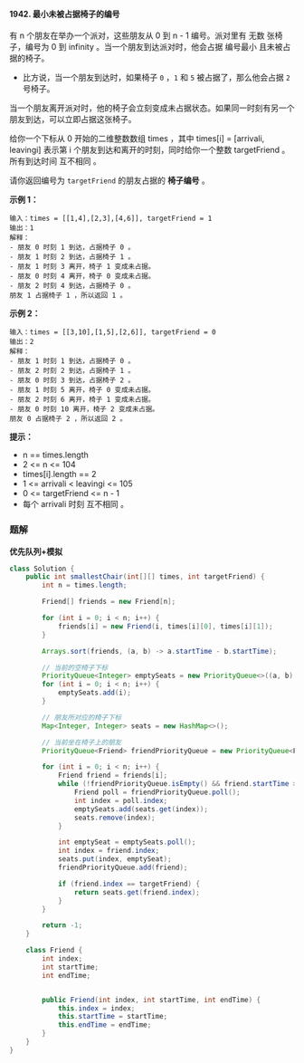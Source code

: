 #### 1942. 最小未被占据椅子的编号

有 n 个朋友在举办一个派对，这些朋友从 0 到 n - 1 编号。派对里有 无数 张椅子，编号为 0 到 infinity 。当一个朋友到达派对时，他会占据 编号最小 且未被占据的椅子。

- 比方说，当一个朋友到达时，如果椅子 `0` ，`1` 和 `5` 被占据了，那么他会占据 `2` 号椅子。

当一个朋友离开派对时，他的椅子会立刻变成未占据状态。如果同一时刻有另一个朋友到达，可以立即占据这张椅子。

给你一个下标从 0 开始的二维整数数组 times ，其中 times[i] = [arrivali, leavingi] 表示第 i 个朋友到达和离开的时刻，同时给你一个整数 targetFriend 。所有到达时间 互不相同 。

请你返回编号为 `targetFriend` 的朋友占据的 **椅子编号** 。

**示例 1：**

```shell
输入：times = [[1,4],[2,3],[4,6]], targetFriend = 1
输出：1
解释：
- 朋友 0 时刻 1 到达，占据椅子 0 。
- 朋友 1 时刻 2 到达，占据椅子 1 。
- 朋友 1 时刻 3 离开，椅子 1 变成未占据。
- 朋友 0 时刻 4 离开，椅子 0 变成未占据。
- 朋友 2 时刻 4 到达，占据椅子 0 。
朋友 1 占据椅子 1 ，所以返回 1 。
```

**示例 2：**

```shell
输入：times = [[3,10],[1,5],[2,6]], targetFriend = 0
输出：2
解释：
- 朋友 1 时刻 1 到达，占据椅子 0 。
- 朋友 2 时刻 2 到达，占据椅子 1 。
- 朋友 0 时刻 3 到达，占据椅子 2 。
- 朋友 1 时刻 5 离开，椅子 0 变成未占据。
- 朋友 2 时刻 6 离开，椅子 1 变成未占据。
- 朋友 0 时刻 10 离开，椅子 2 变成未占据。
朋友 0 占据椅子 2 ，所以返回 2 。
```

**提示：**

* n == times.length
* 2 <= n <= 104
* times[i].length == 2
* 1 <= arrivali < leavingi <= 105
* 0 <= targetFriend <= n - 1
* 每个 arrivali 时刻 互不相同 。

### 题解

**优先队列+模拟**

```java
class Solution {
    public int smallestChair(int[][] times, int targetFriend) {
        int n = times.length;

        Friend[] friends = new Friend[n];

        for (int i = 0; i < n; i++) {
            friends[i] = new Friend(i, times[i][0], times[i][1]);
        }

        Arrays.sort(friends, (a, b) -> a.startTime - b.startTime);

        // 当前的空椅子下标
        PriorityQueue<Integer> emptySeats = new PriorityQueue<>((a, b) -> a - b);
        for (int i = 0; i < n; i++) {
            emptySeats.add(i);
        }

        // 朋友所对应的椅子下标
        Map<Integer, Integer> seats = new HashMap<>();

        // 当前坐在椅子上的朋友
        PriorityQueue<Friend> friendPriorityQueue = new PriorityQueue<Friend>((a, b) -> a.endTime - b.endTime);

        for (int i = 0; i < n; i++) {
            Friend friend = friends[i];
            while (!friendPriorityQueue.isEmpty() && friend.startTime >= friendPriorityQueue.peek().endTime) {
                Friend poll = friendPriorityQueue.poll();
                int index = poll.index;
                emptySeats.add(seats.get(index));
                seats.remove(index);
            }

            int emptySeat = emptySeats.poll();
            int index = friend.index;
            seats.put(index, emptySeat);
            friendPriorityQueue.add(friend);

            if (friend.index == targetFriend) {
                return seats.get(friend.index);
            }
        }

        return -1;
    }

    class Friend {
        int index;
        int startTime;
        int endTime;


        public Friend(int index, int startTime, int endTime) {
            this.index = index;
            this.startTime = startTime;
            this.endTime = endTime;
        }
    }
}
```


